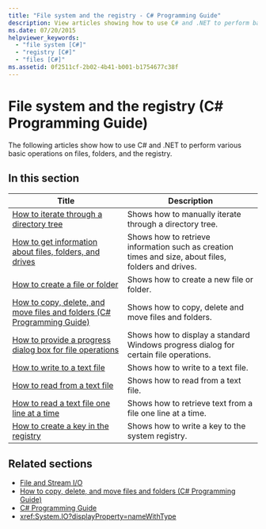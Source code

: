 ```yaml
---
title: "File system and the registry - C# Programming Guide"
description: View articles showing how to use C# and .NET to perform basic operations on files, folders, and the registry.
ms.date: 07/20/2015
helpviewer_keywords: 
  - "file system [C#]"
  - "registry [C#]"
  - "files [C#]"
ms.assetid: 0f2511cf-2b02-4b41-b001-b1754677c38f
---
```

# File system and the registry (C# Programming Guide)

The following articles show how to use C# and .NET to perform various basic operations on files, folders, and the registry.

## In this section

|**Title**|**Description**|
|---------------|---------------------|
|[How to iterate through a directory tree](how-to-iterate-through-a-directory-tree.md)|Shows how to manually iterate through a directory tree.|
|[How to get information about files, folders, and drives](how-to-get-information-about-files-folders-and-drives.md)|Shows how to retrieve information such as creation times and size, about files, folders and drives.|
|[How to create a file or folder](how-to-create-a-file-or-folder.md)|Shows how to create a new file or folder.|
|[How to copy, delete, and move files and folders (C# Programming Guide)](how-to-copy-delete-and-move-files-and-folders.md)|Shows how to copy, delete and move files and folders.|
|[How to provide a progress dialog box for file operations](how-to-provide-a-progress-dialog-box-for-file-operations.md)|Shows how to display a standard Windows progress dialog for certain file operations.|
|[How to write to a text file](how-to-write-to-a-text-file.md)|Shows how to write to a text file.|
|[How to read from a text file](how-to-read-from-a-text-file.md)|Shows how to read from a text file.|
|[How to read a text file one line at a time](how-to-read-a-text-file-one-line-at-a-time.md)|Shows how to retrieve text from a file one line at a time.|
|[How to create a key in the registry](how-to-create-a-key-in-the-registry.md)|Shows how to write a key to the system registry.|

## Related sections

- [File and Stream I/O](../../../standard/io/index.md)
- [How to copy, delete, and move files and folders (C# Programming Guide)](how-to-copy-delete-and-move-files-and-folders.md)
- [C# Programming Guide](../index.md)
- <xref:System.IO?displayProperty=nameWithType>
